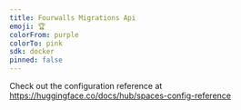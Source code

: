```yaml
---
title: Fourwalls Migrations Api
emoji: 🏆
colorFrom: purple
colorTo: pink
sdk: docker
pinned: false
---
```


Check out the configuration reference at https://huggingface.co/docs/hub/spaces-config-reference
